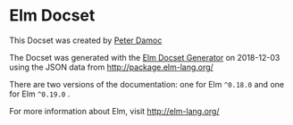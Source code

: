 Elm Docset
=======================

This Docset was created by [Peter Damoc](https://github.com/pdamoc/)

The Docset was generated with the [Elm Docset Generator](https://github.com/pdamoc/elm-docset) on 2018-12-03 using the JSON data from http://package.elm-lang.org/

There are two versions of the documentation: one for Elm `^0.18.0` and one for Elm `^0.19.0` .

For more information about Elm, visit http://elm-lang.org/
